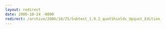```yaml
---
layout: redirect
date: 2006-10-24 -0800
redirect: /archive/2006/10/25/Subtext_1.9.2_quotShields_Upquot_Edition_Released.aspx/
---
```

